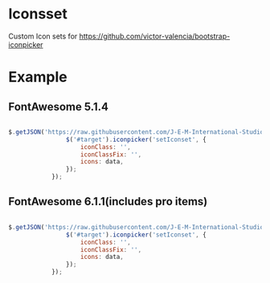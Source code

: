 # Iconsset
Custom Icon sets for https://github.com/victor-valencia/bootstrap-iconpicker 

# Example 
## FontAwesome 5.1.4

```js

$.getJSON('https://raw.githubusercontent.com/J-E-M-International-Studios/Iconsset/main/fontawesom5.4.1.json', function (data) {
                $('#target').iconpicker('setIconset', {
                    iconClass: '',
                    iconClassFix: '',
                    icons: data,
                });
            });

```


## FontAwesome 6.1.1(includes pro items)
```js

$.getJSON('https://raw.githubusercontent.com/J-E-M-International-Studios/Iconsset/main/fontawesom6.1.1.json', function (data) {
                $('#target').iconpicker('setIconset', {
                    iconClass: '',
                    iconClassFix: '',
                    icons: data,
                });
            });
```
